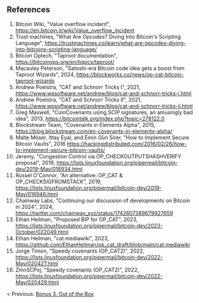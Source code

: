 ## References

1.  Bitcoin Wiki, "Value overflow incident", https://en.bitcoin.it/wiki/Value_overflow_incident
2.  Trust machines, "What Are Opcodes? Diving Into Bitcoin's Scripting Language", https://trustmachines.co/learn/what-are-opcodes-diving-into-bitcoins-scripting-language/
3.  Bitcoin Optech, "Taproot documentation", https://bitcoinops.org/en/topics/taproot/
4.  Macauley Peterson, "Satoshi-era Bitcoin code idea gets a boost from Taproot Wizards", 2024, https://blockworks.co/news/op-cat-bitcoin-taproot-wizards
5.  Andrew Poelstra, "CAT and Schnorr Tricks I", 2021, https://www.wpsoftware.net/andrew/blog/cat-and-schnorr-tricks-i.html
6.  Andrew Poelstra, "CAT and Schnorr Tricks II", 2021, https://www.wpsoftware.net/andrew/blog/cat-and-schnorr-tricks-ii.html
7.  Greg Maxwell, "CoinCovenants using SCIP signatures, an amusingly bad idea", 2013, https://bitcointalk.org/index.php?topic=278122.0
8.  Blockstream Team, "Covenants in Elements Alpha", 2015, https://blog.blockstream.com/en-covenants-in-elements-alpha/
9.  Malte Möser, Ittay Eyal, and Emin Gün Sirer, "How to Implement Secure Bitcoin Vaults", 2016 https://hackingdistributed.com/2016/02/26/how-to-implement-secure-bitcoin-vaults/
10.  Jeremy, "Congestion Control via OP_CHECKOUTPUTSHASHVERIFY proposal", 2019, https://lists.linuxfoundation.org/pipermail/bitcoin-dev/2019-May/016934.html
11.  Russel O'Connor, "An alternative: OP_CAT & OP_CHECKSIGFROMSTACK", 2019, https://lists.linuxfoundation.org/pipermail/bitcoin-dev/2019-May/016946.html
12.  Chainway Labs, "Continuing our discussion of developments on Bitcoin in 2024", 2024, https://twitter.com/chainway_xyz/status/1742607389679927659
13.  Ethan Heilman, "Proposed BIP for OP_CAT", 2023, https://lists.linuxfoundation.org/pipermail/bitcoin-dev/2023-October/022049.html
14.  Ethan Heilman, "cat.mediawiki", 2023, https://github.com/EthanHeilman/op_cat_draft/blob/main/cat.mediawiki
15.  Jorge Timon, "Speedy covenants (OP_CAT2)", 2022, https://lists.linuxfoundation.org/pipermail/bitcoin-dev/2022-May/020427.html
16.  ZmnSCPxj, "Speedy covenants (OP_CAT2)", 2022, https://lists.linuxfoundation.org/pipermail/bitcoin-dev/2022-May/020429.html

< Previous: [Bonus 3. Out of the Box](https://github.com/kukuruza7/AliveCats/blob/main/13.Bonus_3.Out_of_the_Box.md)



